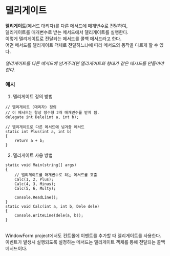# 델리게이트


**델리게이트**(메서드 대리자)를 다른 메서드에 매개변수로 전달하여, <br> 델리게이트를 매개변수로 받는 메서드에서 델리게이트를 실행한다.<br> 이렇게 델리게이트로 전달되는 메서드를 콜백 메서드라고 한다.<br> 어떤 메서드를 델리게이트 객체로 전달하느냐에 따라 메서드의 동작을 다르게 할 수 있다.<br><br>*델리게이트를 다른 메서드에 넘겨주려면 델리게이트와 형태가 같은 메서드를 만들어야한다.*


### 예시
1. 델리게이트 정의 방법
```
// 델리게이트 (대리자) 정의
// 이 메서드는 항상 정수형 2개 매개변수를 받게 됨.
delegate int Dele(int a, int b);

// 델리게이트로 다른 메서드에 넘겨줄 메서드
static int Plus(int a, int b)
{
    return a + b;
}
```
2. 델리게이트 사용 방법
```
static void Main(string[] args)
{
    // 델리게이트를 매개변수로 하는 메서드를 호출
    Calc(1, 2, Plus);
    Calc(4, 3, Minus);
    Calc(5, 6, Multy);

    Console.ReadLine();
}
static void Calc(int a, int b, Dele dele)
{
    Console.WriteLine(dele(a, b));
}
```
<br>
WindowForm project에서도 컨트롤에 이벤트를 추가할 때 델리게이트를 사용한다.<br>이벤트가 발생시 실행되도록 설정하는 메서드는 델리게이트 객체를 통해 전달되는 콜백 메서드이다.
